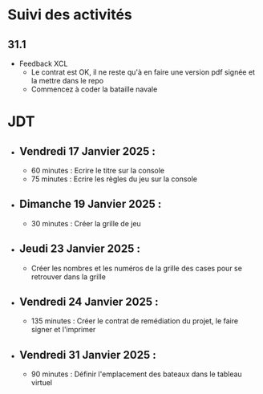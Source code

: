 # Suivi des activités

## 31.1

- Feedback XCL
    - Le contrat est OK, il ne reste qu'à en faire une version pdf signée et la mettre dans le repo
    - Commencez à coder la bataille navale

# JDT

- Vendredi 17 Janvier 2025 :
    -
    - 60 minutes : Ecrire le titre sur la console
    - 75 minutes : Ecrire les règles du jeu sur la console

- Dimanche 19 Janvier 2025 :
    -
    - 30 minutes : Créer la grille de jeu 

- Jeudi 23 Janvier 2025 :
    -
    - Créer les nombres et les numéros de la grille des cases pour se retrouver dans la grille

- Vendredi 24 Janvier 2025 :
    -
    - 135 minutes : Créer le contrat de remédiation du projet, le faire signer et l'imprimer

- Vendredi 31 Janvier 2025 :
    -
    - 90 minutes : Définir l'emplacement des bateaux dans le tableau virtuel 
